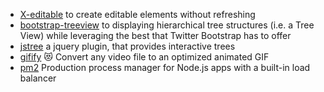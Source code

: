 * [X-editable](http://vitalets.github.io/x-editable/) to create editable elements without refreshing
* [bootstrap-treeview](http://jonmiles.github.io/bootstrap-treeview/) to displaying hierarchical tree structures (i.e. a Tree View) while leveraging the best that Twitter Bootstrap has to offer
* [jstree](https://www.jstree.com/) a jquery plugin, that provides interactive trees
* [gifify](https://github.com/vvo/gifify) 😻 Convert any video file to an optimized animated GIF
* [pm2](http://pm2.io) Production process manager for Node.js apps with a built-in load balancer

